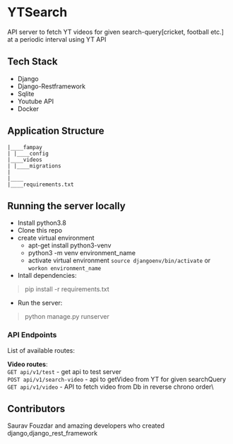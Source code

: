 
# YTSearch

API server to fetch YT videos for given search-query[cricket, football etc.] at a periodic interval using YT API


## Tech Stack

- Django
- Django-Restframework
- Sqlite
- Youtube API
- Docker

## Application Structure

```
|____fampay
| |____config
|____videos
| |____migrations
|
|____
|____requirements.txt
```
## Running the server locally

 * Install python3.8
 * Clone this repo
 * create virtual environment
   - apt-get install python3-venv  
   - python3 -m venv environment_name
   - activate virtual environment `source djangoenv/bin/activate`   or `workon environment_name`
 * Intall dependencies:
> pip install -r requirements.txt
 * Run the server:
> python manage.py runserver

### API Endpoints

List of available routes:

**Video routes**:\
`GET api/v1/test` - get api to test server\
`POST api/v1/search-video` - api to getVideo from YT for given searchQuery\
`GET api/v1/video` - API to fetch video from Db in reverse chrono order\


## Contributors
Saurav Fouzdar and amazing developers who created django,django_rest_framework

